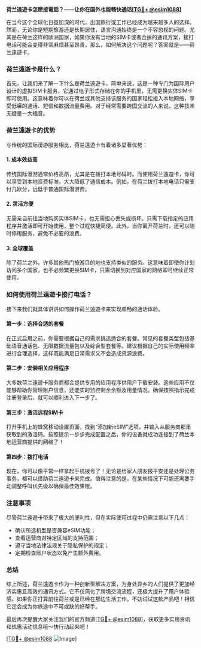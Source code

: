 **荷兰遠遊卡怎麽接電話？——让你在国外也能畅快通话[[TG💪+ @esim1088](https://t.me/s/esim1088)]**

在当今这个全球化日益加深的时代，出国旅行或工作已经成为越来越多人的选择。然而，无论你是短期旅游还是长期居住，语言沟通始终是一个不容忽视的问题。尤其是在荷兰这样的欧洲国家，如果你没有当地的SIM卡或者合适的通讯方案，接打电话可能会变得非常麻烦甚至昂贵。那么，如何解决这个问题呢？答案就是——荷兰遠遊卡。

### 荷兰遠遊卡是什么？

首先，让我们来了解一下什么是荷兰遠遊卡。简单来说，这是一种专门为国际用户设计的虚拟SIM卡服务，它通过电子形式存储在你的手机里，无需更换实体SIM卡即可使用。这意味着你可以在荷兰或其他支持该服务的国家轻松接入本地网络，享受低廉的通话、短信和数据流量费用。对于经常需要跨国交流的人来说，这种技术无疑是一大福音。

### 荷兰遠遊卡的优势

与传统的国际漫游服务相比，荷兰遠遊卡有着诸多显著优势：

#### 1. 成本效益高
传统国际漫游通常价格高昂，尤其是在拨打本地号码时。而使用荷兰遠遊卡，你可以享受到本地资费标准，大大降低了通信成本。例如，在荷兰拨打本地电话只需支付几欧分，远低于普通国际漫游费。

#### 2. 灵活方便
无需亲自前往当地购买实体SIM卡，也无需担心丢失或损坏。只需下载指定的应用程序并激活即可开始使用，整个过程快捷简便。此外，当你离开荷兰时，还可以随时停用服务，避免不必要的浪费。

#### 3. 全球覆盖
除了荷兰之外，许多其他热门旅游目的地也支持类似的服务。这意味着即使你计划访问多个国家，也不必频繁更换SIM卡，只需切换到对应国家的网络即可继续正常使用。

### 如何使用荷兰遠遊卡接打电话？

接下来我们就具体讲讲如何操作荷兰遠遊卡来实现顺畅的通话体验。

#### 第一步：选择合适的套餐
在正式启用之前，你需要根据自己的需求挑选适合的套餐。常见的套餐类型包括基础语音通话包、无限数据流量包以及综合型套餐等。建议根据自己的实际使用频率进行合理选择，这样既能满足日常需求又不会造成资源浪费。

#### 第二步：安装相关应用程序
大多数荷兰遠遊卡服务商都会提供专用的应用程序供用户下载安装。这些应用不仅能够帮助你管理账户信息，还能实时监控剩余余额及用量情况。确保按照指示完成注册登录后，就可以顺利进入下一步了。

#### 第三步：激活远程SIM卡
打开手机上的蜂窝移动设置页面，找到“添加新eSIM”选项，并输入从服务商那里获取到的激活码。按照提示一步步完成配置之后，你的设备就成功连接到了荷兰本地运营商提供的网络了！

#### 第四步：拨打电话
现在，你可以像平常一样拿起手机拨号了！无论是给家人朋友报平安还是处理公务事务，都可以借助荷兰遠遊卡来完成。值得注意的是，在某些情况下可能还需要手动调整呼叫优先级以确保最佳效果哦。

### 注意事项

尽管荷兰遠遊卡带来了极大的便利性，但在实际使用过程中仍需注意以下几点：
- 确认所选机型是否兼容eSIM功能；
- 查看运营商对特定区域的支持范围；
- 遵守当地法律法规关于隐私保护的规定；
- 定期检查账户状态以免产生额外费用。

### 总结

综上所述，荷兰遠遊卡作为一种创新型解决方案，为身处异乡的人们提供了更加经济实惠且高效的通讯方式。它不仅简化了跨境交流流程，还极大提升了用户体验感。如果你正打算前往荷兰或是已经在那边生活工作，不妨试试这款产品吧！相信它定会成为你旅途中不可或缺的好帮手。

最后再次提醒大家关注我们的官方频道[[TG💪+ @esim1088](https://t.me/s/esim1088)]，获取更多实用资讯和优惠活动信息哦～快行动起来吧！

[[TG💪+ @esim1088](https://t.me/s/esim1088) ![Image](https://i.postimg.cc/4NQfJmqS/Snipaste-2025-05-13-00-14-12.png)]